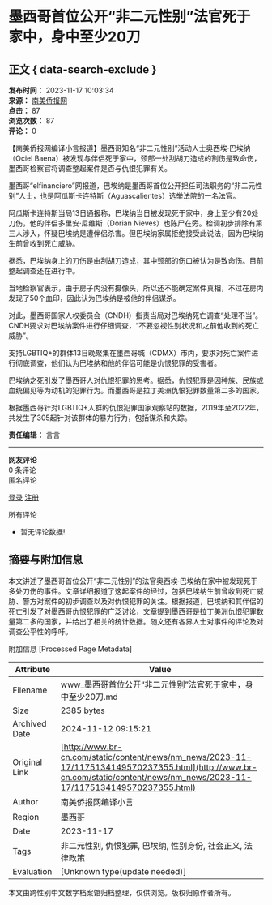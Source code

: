 # 墨西哥首位公开“非二元性别”法官死于家中，身中至少20刀

## 正文 { data-search-exclude }


**发布时间：** 2023-11-17 10:03:34  
**来源：** [南美侨报网](http://www.br-cn.com/web/news/nm_news/index.html)  
**点击：** 87  
**浏览次数：** 87  
**评论：** 0  

【南美侨报网编译小言报道】墨西哥知名“非二元性别”活动人士奥西埃·巴埃纳（Ociel Baena）被发现与伴侣死于家中，颈部一处刮胡刀造成的割伤是致命伤，墨西哥检察官将调查整起案件是否与仇恨犯罪有关。

墨西哥“elfinanciero”网报道，巴埃纳是墨西哥首位公开担任司法职务的“非二元性别”人士，也是阿瓜斯卡连特斯（Aguascalientes）选举法院的一名法官。

阿瓜斯卡连特斯当局13日通报称，巴埃纳当日被发现死于家中，身上至少有20处刀伤，他的伴侣多里安·尼维斯（Dorian Nieves）也陈尸在旁。检调初步排除有第三人涉入，怀疑巴埃纳是遭伴侣杀害。但巴埃纳家属拒绝接受此说法，因为巴埃纳生前曾收到死亡威胁。

据悉，巴埃纳身上的刀伤是由刮胡刀造成，其中颈部的伤口被认为是致命伤。目前整起调查还在进行中。

当地检察官表示，由于房子内没有摄像头，所以还不能确定案件真相，不过在房内发现了50个血印，因此认为巴埃纳是被他的伴侣谋杀。

对此，墨西哥国家人权委员会（CNDH）指责当局对巴埃纳死亡调查“处理不当”。CNDH要求对巴埃纳案件进行仔细调查，“不要忽视性别状况和之前他收到的死亡威胁”。

支持LGBTIQ+的群体13日晚聚集在墨西哥城（CDMX）市内，要求对死亡案件进行彻底调查，他们认为巴埃纳和他的伴侣可能是仇恨犯罪的受害者。

巴埃纳之死引发了墨西哥人对仇恨犯罪的思考。据悉，仇恨犯罪是因种族、民族或血统偏见等为动机的犯罪行为。而墨西哥是拉丁美洲仇恨犯罪数量第二多的国家。

根据墨西哥针对LGBTIQ+人群的仇恨犯罪国家观察站的数据，2019年至2022年，共发生了305起针对该群体的暴力行为，包括谋杀和失踪。

**责任编辑：** 言言  

---

**网友评论**  
0 条评论  
匿名评论  

[登录](/sign.html) [注册](/emLog.html)

所有评论  

- 暂无评论数据!

## 摘要与附加信息

<!-- tcd_abstract -->
本文讲述了墨西哥首位公开“非二元性别”的法官奥西埃·巴埃纳在家中被发现死于多处刀伤的事件。文章详细报道了这起案件的经过，包括巴埃纳生前曾收到死亡威胁、警方对案件的初步调查以及对仇恨犯罪的关注。根据报道，巴埃纳和其伴侣的死亡引发了对墨西哥仇恨犯罪的广泛讨论，文章提到墨西哥是拉丁美洲仇恨犯罪数量第二多的国家，并给出了相关的统计数据。随文还有各界人士对事件的评论及对调查公平性的呼吁。
<!-- tcd_abstract_end -->

附加信息 [Processed Page Metadata]

| Attribute       | Value                                  |
|-----------------|----------------------------------------|
| Filename        | www_墨西哥首位公开“非二元性别”法官死于家中，身中至少20刀.md                             |
| Size            | 2385 bytes                           |
| Archived Date   | 2024-11-12 09:15:21                             |
| Original Link   | [http://www.br-cn.com/static/content/news/nm_news/2023-11-17/1175134149570237355.html](http://www.br-cn.com/static/content/news/nm_news/2023-11-17/1175134149570237355.html)                       |
| Author          | 南美侨报网编译小言                               |
| Region          | 墨西哥                               |
| Date            | 2023-11-17                                 |
| Tags            | 非二元性别, 仇恨犯罪, 巴埃纳, 性别身份, 社会正义, 法律政策                                 |
| Evaluation            | [Unknown type(update needed)]                                 |
<!-- tcd_table_end -->

本文由跨性别中文数字档案馆归档整理，仅供浏览。版权归原作者所有。
